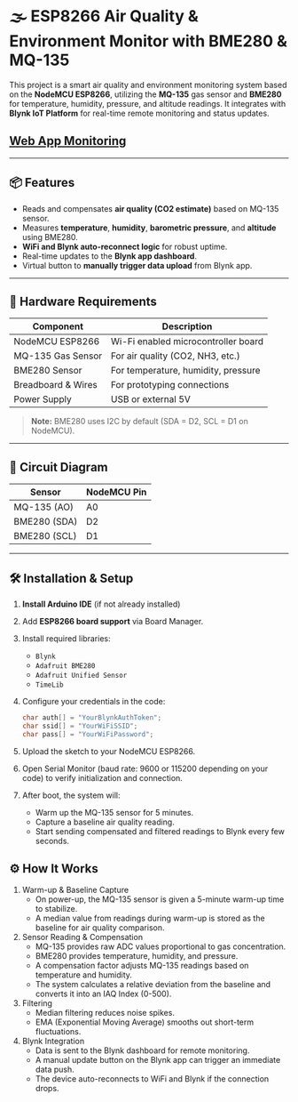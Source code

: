 # 🌫️ ESP8266 Air Quality & Environment Monitor with BME280 & MQ-135

This project is a smart air quality and environment monitoring system based on the **NodeMCU ESP8266**, utilizing the **MQ-135** gas sensor and **BME280** for temperature, humidity, pressure, and altitude readings. It integrates with **Blynk IoT Platform** for real-time remote monitoring and status updates.

## [Web App Monitoring](https://github.com/Mysteriza/WebApp-IoT-Monitoring)
---

## 📦 Features

- Reads and compensates **air quality (CO2 estimate)** based on MQ-135 sensor.
- Measures **temperature**, **humidity**, **barometric pressure**, and **altitude** using BME280.
- **WiFi and Blynk auto-reconnect logic** for robust uptime.
- Real-time updates to the **Blynk app dashboard**.
- Virtual button to **manually trigger data upload** from Blynk app.

---

## 🧰 Hardware Requirements

| Component             | Description                            |
|----------------------|----------------------------------------|
| NodeMCU ESP8266      | Wi-Fi enabled microcontroller board     |
| MQ-135 Gas Sensor    | For air quality (CO2, NH3, etc.)        |
| BME280 Sensor        | For temperature, humidity, pressure     |
| Breadboard & Wires   | For prototyping connections             |
| Power Supply         | USB or external 5V                      |

> **Note:** BME280 uses I2C by default (SDA = D2, SCL = D1 on NodeMCU).

---

## 🔧 Circuit Diagram

| Sensor       | NodeMCU Pin |
|--------------|-------------|
| MQ-135 (AO)  | A0          |
| BME280 (SDA) | D2          |
| BME280 (SCL) | D1          |

---

## 🛠️ Installation & Setup

1. **Install Arduino IDE** (if not already installed)
2. Add **ESP8266 board support** via Board Manager.
3. Install required libraries:
   - `Blynk`
   - `Adafruit BME280`
   - `Adafruit Unified Sensor`
   - `TimeLib`

4. Configure your credentials in the code:
   ```cpp
   char auth[] = "YourBlynkAuthToken";
   char ssid[] = "YourWiFiSSID";
   char pass[] = "YourWiFiPassword";

5. Upload the sketch to your NodeMCU ESP8266.
6. Open Serial Monitor (baud rate: 9600 or 115200 depending on your code) to verify initialization and connection.
7. After boot, the system will:
   - Warm up the MQ-135 sensor for 5 minutes.
   - Capture a baseline air quality reading.
   - Start sending compensated and filtered readings to Blynk every few seconds.

## ⚙️ How It Works
1. Warm-up & Baseline Capture
   - On power-up, the MQ-135 sensor is given a 5-minute warm-up time to stabilize.
   - A median value from readings during warm-up is stored as the baseline for air quality comparison.
2. Sensor Reading & Compensation
   - MQ-135 provides raw ADC values proportional to gas concentration.
   - BME280 provides temperature, humidity, and pressure.
   - A compensation factor adjusts MQ-135 readings based on temperature and humidity.
   - The system calculates a relative deviation from the baseline and converts it into an IAQ Index (0-500).
3. Filtering
   - Median filtering reduces noise spikes.
   - EMA (Exponential Moving Average) smooths out short-term fluctuations.
4. Blynk Integration
   - Data is sent to the Blynk dashboard for remote monitoring.
   - A manual update button on the Blynk app can trigger an immediate data push.
   - The device auto-reconnects to WiFi and Blynk if the connection drops.

